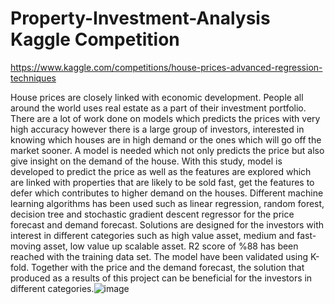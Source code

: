 # Property-Investment-Analysis Kaggle Competition

https://www.kaggle.com/competitions/house-prices-advanced-regression-techniques

House prices are closely linked with economic development. People all around the world uses real estate as a part of their investment portfolio. There are a lot of work done on models which predicts the prices with very high accuracy however there is a large group of investors, interested in knowing which houses are in high demand or the ones which will go off the market sooner. A model is needed which not only predicts the price but also give insight on the demand of the house. With this study, model is developed to predict the price as well as the features are explored which are linked with properties that are likely to be sold fast,  get the features to defer which contributes to higher demand on the houses. Different machine learning algorithms has been used such as linear regression, random  forest, decision tree and stochastic gradient descent regressor for the price forecast and demand forecast. Solutions are designed for the investors with interest in different categories such as high value asset, medium and fast-moving asset, low value up scalable asset. R2 score of %88 has been reached with the training data set. The model have been validated using K-fold. Together with the price and the demand forecast, the solution that produced as a results of this project can be beneficial for the investors in different categories.![image](https://github.com/eburakelevli/Property-Investment-Analysis/assets/109799374/245edd23-802e-4ffb-a2ef-5780d2c6cb49)
